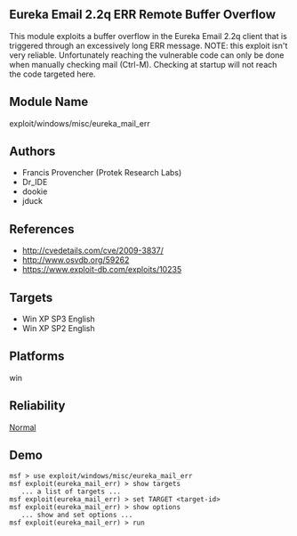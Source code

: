 ## Eureka Email 2.2q ERR Remote Buffer Overflow

This module exploits a buffer overflow in the Eureka Email 
2.2q client that is triggered through an excessively long 
ERR message. NOTE: this exploit isn't very reliable. 
Unfortunately reaching the vulnerable code can only be done 
when manually checking mail (Ctrl-M). Checking at startup 
will not reach the code targeted here.


## Module Name
exploit/windows/misc/eureka_mail_err

## Authors
* Francis Provencher (Protek Research Labs)
* Dr_IDE
* dookie
* jduck


## References
* http://cvedetails.com/cve/2009-3837/
* http://www.osvdb.org/59262
* https://www.exploit-db.com/exploits/10235



## Targets
* Win XP SP3 English
* Win XP SP2 English


## Platforms
win

## Reliability
[Normal](https://github.com/rapid7/metasploit-framework/wiki/Exploit-Ranking)

## Demo

```
msf > use exploit/windows/misc/eureka_mail_err
msf exploit(eureka_mail_err) > show targets
   ... a list of targets ...
msf exploit(eureka_mail_err) > set TARGET <target-id>
msf exploit(eureka_mail_err) > show options
   ... show and set options ...
msf exploit(eureka_mail_err) > run
```
    
    